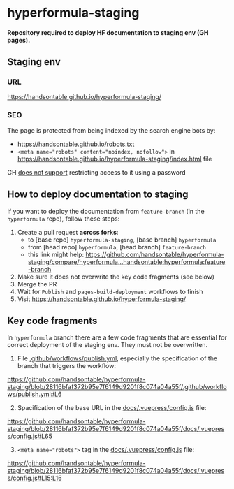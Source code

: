 # hyperformula-staging

#### Repository required to deploy HF documentation to staging env (GH pages).

## Staging env

### URL

https://handsontable.github.io/hyperformula-staging/

### SEO

The page is protected from being indexed by the search engine bots by:
- https://handsontable.github.io/robots.txt
- `<meta name="robots" content="noindex, nofollow">` in https://handsontable.github.io/hyperformula-staging/index.html file

GH [does not support](https://github.com/orgs/community/discussions/60689) restricting access to it using a password

## How to deploy documentation to staging

If you want to deploy the documentation from `feature-branch` (in the `hyperformula` repo), follow these steps:

1. Create a pull request **across forks**:
    - to [base repo] `hyperformula-staging`, [base branch] `hyperformula`
    - from [head repo] `hyperformula`, [head branch] `feature-branch`
    - this link might help: https://github.com/handsontable/hyperformula-staging/compare/hyperformula...handsontable:hyperformula:feature-branch
2. Make sure it does not overwrite the key code fragments (see below)
3. Merge the PR
4. Wait for `Publish` and `pages-build-deployment` workflows to finish
5. Visit https://handsontable.github.io/hyperformula-staging/

## Key code fragments

In `hyperformula` branch there are a few code fragments that are essential for correct deployment of the staging env. They must not be overwritten.


1. File [.github/workflows/publish.yml](https://github.com/handsontable/hyperformula-staging/blob/hyperformula/.github/workflows/publish.yml), especially the specification of the branch that triggers the workflow:

https://github.com/handsontable/hyperformula-staging/blob/28116bfaf372b95e7f6149d9201f8c074a04a55f/.github/workflows/publish.yml#L6

2. Spacification of the base URL in the [docs/.vuepress/config.js](https://github.com/handsontable/hyperformula-staging/blob/hyperformula/docs/.vuepress/config.js) file:

https://github.com/handsontable/hyperformula-staging/blob/28116bfaf372b95e7f6149d9201f8c074a04a55f/docs/.vuepress/config.js#L65

3. `<meta name="robots">` tag in the [docs/.vuepress/config.js](https://github.com/handsontable/hyperformula-staging/blob/hyperformula/docs/.vuepress/config.js) file:

https://github.com/handsontable/hyperformula-staging/blob/28116bfaf372b95e7f6149d9201f8c074a04a55f/docs/.vuepress/config.js#L15:L16

